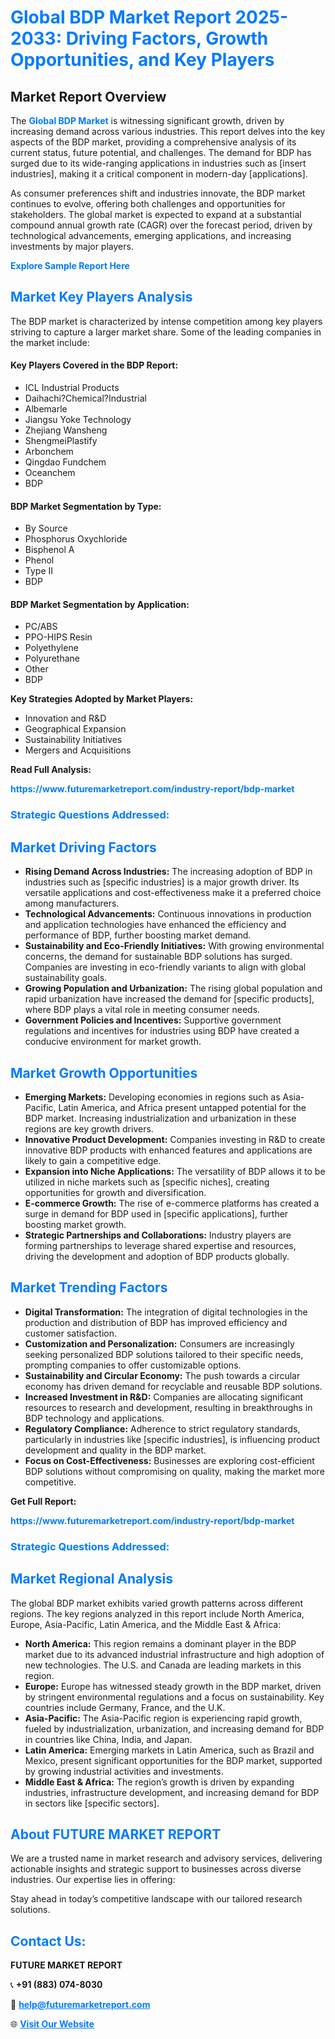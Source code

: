 <h1 style="color: #007BFF;">Global BDP Market Report 2025-2033: Driving Factors, Growth Opportunities, and Key Players</h1>

<section id="overview">
<h2>Market Report Overview</h2>
<p>The <a href="https://www.futuremarketreport.com/industry-report/bdp-market" style="color: #007BFF; text-decoration: none;"><strong>Global BDP Market</strong></a> is witnessing significant growth, driven by increasing demand across various industries. This report delves into the key aspects of the BDP market, providing a comprehensive analysis of its current status, future potential, and challenges. The demand for BDP has surged due to its wide-ranging applications in industries such as [insert industries], making it a critical component in modern-day [applications].</p>
<p>As consumer preferences shift and industries innovate, the BDP market continues to evolve, offering both challenges and opportunities for stakeholders. The global market is expected to expand at a substantial compound annual growth rate (CAGR) over the forecast period, driven by technological advancements, emerging applications, and increasing investments by major players.</p>
</section>

<section id="overview">
<p><a href="https://www.futuremarketreport.com/request-sample/reportId=30445" style="color: #007BFF; text-decoration: none;"><strong>Explore Sample Report Here</strong></a></p>
</section>

<section id="key-players">
<h2 style="color: #007BFF;">Market Key Players Analysis</h2>
<p>The BDP market is characterized by intense competition among key players striving to capture a larger market share. Some of the leading companies in the market include:</p>
<h4>Key Players Covered in the BDP Report:</h4>
<ul><li>ICL Industrial Products</li><li>Daihachi?Chemical?Industrial</li><li>Albemarle</li><li>Jiangsu Yoke Technology</li><li>Zhejiang Wansheng</li><li>ShengmeiPlastify</li><li>Arbonchem</li><li>Qingdao Fundchem</li><li>Oceanchem</li><li>BDP</li></ul>
<h4>BDP Market Segmentation by Type:</h4>
<ul><li>By Source</li><li>Phosphorus Oxychloride</li><li>Bisphenol A</li><li>Phenol</li><li>Type II</li><li>BDP</li></ul>

<h4>BDP Market Segmentation by Application:</h4>
<ul><li>PC/ABS</li><li>PPO-HIPS Resin</li><li>Polyethylene</li><li>Polyurethane</li><li>Other</li><li>BDP</li></ul>
<p><strong>Key Strategies Adopted by Market Players:</strong></p>
<ul>
<li>Innovation and R&D</li>
<li>Geographical Expansion</li>
<li>Sustainability Initiatives</li>
<li>Mergers and Acquisitions</li>
</ul>
</section>

<section>
<p><strong>Read Full Analysis: </strong></p><a href="https://www.futuremarketreport.com/industry-report/bdp-market" style="color: #007BFF; text-decoration: none;"><strong>https://www.futuremarketreport.com/industry-report/bdp-market</strong></a>
<h3 style="color: #007BFF;">Strategic Questions Addressed:</h3>
</section>

<section id="driving-factors">
<h2 style="color: #007BFF;">Market Driving Factors</h2>
<ul>
<li><strong>Rising Demand Across Industries:</strong> The increasing adoption of BDP in industries such as [specific industries] is a major growth driver. Its versatile applications and cost-effectiveness make it a preferred choice among manufacturers.</li>
<li><strong>Technological Advancements:</strong> Continuous innovations in production and application technologies have enhanced the efficiency and performance of BDP, further boosting market demand.</li>
<li><strong>Sustainability and Eco-Friendly Initiatives:</strong> With growing environmental concerns, the demand for sustainable BDP solutions has surged. Companies are investing in eco-friendly variants to align with global sustainability goals.</li>
<li><strong>Growing Population and Urbanization:</strong> The rising global population and rapid urbanization have increased the demand for [specific products], where BDP plays a vital role in meeting consumer needs.</li>
<li><strong>Government Policies and Incentives:</strong> Supportive government regulations and incentives for industries using BDP have created a conducive environment for market growth.</li>
</ul>
</section>

<section id="growth-opportunities">
<h2 style="color: #007BFF;">Market Growth Opportunities</h2>
<ul>
<li><strong>Emerging Markets:</strong> Developing economies in regions such as Asia-Pacific, Latin America, and Africa present untapped potential for the BDP market. Increasing industrialization and urbanization in these regions are key growth drivers.</li>
<li><strong>Innovative Product Development:</strong> Companies investing in R&D to create innovative BDP products with enhanced features and applications are likely to gain a competitive edge.</li>
<li><strong>Expansion into Niche Applications:</strong> The versatility of BDP allows it to be utilized in niche markets such as [specific niches], creating opportunities for growth and diversification.</li>
<li><strong>E-commerce Growth:</strong> The rise of e-commerce platforms has created a surge in demand for BDP used in [specific applications], further boosting market growth.</li>
<li><strong>Strategic Partnerships and Collaborations:</strong> Industry players are forming partnerships to leverage shared expertise and resources, driving the development and adoption of BDP products globally.</li>
</ul>
</section>

<section id="trending-factors">
<h2 style="color: #007BFF;">Market Trending Factors</h2>
<ul>
<li><strong>Digital Transformation:</strong> The integration of digital technologies in the production and distribution of BDP has improved efficiency and customer satisfaction.</li>
<li><strong>Customization and Personalization:</strong> Consumers are increasingly seeking personalized BDP solutions tailored to their specific needs, prompting companies to offer customizable options.</li>
<li><strong>Sustainability and Circular Economy:</strong> The push towards a circular economy has driven demand for recyclable and reusable BDP solutions.</li>
<li><strong>Increased Investment in R&D:</strong> Companies are allocating significant resources to research and development, resulting in breakthroughs in BDP technology and applications.</li>
<li><strong>Regulatory Compliance:</strong> Adherence to strict regulatory standards, particularly in industries like [specific industries], is influencing product development and quality in the BDP market.</li>
<li><strong>Focus on Cost-Effectiveness:</strong> Businesses are exploring cost-efficient BDP solutions without compromising on quality, making the market more competitive.</li>
</ul>
</section>

<section>
<p><strong>Get Full Report: </strong></p><a href="https://www.futuremarketreport.com/industry-report/bdp-market" style="color: #007BFF; text-decoration: none;"><strong>https://www.futuremarketreport.com/industry-report/bdp-market</strong></a>
<h3 style="color: #007BFF;">Strategic Questions Addressed:</h3>
</section>


<section id="regional-analysis">
<h2 style="color: #007BFF;">Market Regional Analysis</h2>
<p>The global BDP market exhibits varied growth patterns across different regions. The key regions analyzed in this report include North America, Europe, Asia-Pacific, Latin America, and the Middle East & Africa:</p>
<ul>
<li><strong>North America:</strong> This region remains a dominant player in the BDP market due to its advanced industrial infrastructure and high adoption of new technologies. The U.S. and Canada are leading markets in this region.</li>
<li><strong>Europe:</strong> Europe has witnessed steady growth in the BDP market, driven by stringent environmental regulations and a focus on sustainability. Key countries include Germany, France, and the U.K.</li>
<li><strong>Asia-Pacific:</strong> The Asia-Pacific region is experiencing rapid growth, fueled by industrialization, urbanization, and increasing demand for BDP in countries like China, India, and Japan.</li>
<li><strong>Latin America:</strong> Emerging markets in Latin America, such as Brazil and Mexico, present significant opportunities for the BDP market, supported by growing industrial activities and investments.</li>
<li><strong>Middle East & Africa:</strong> The region’s growth is driven by expanding industries, infrastructure development, and increasing demand for BDP in sectors like [specific sectors].</li>
</ul>
</section>

<footer>
<h2 style="color: #007BFF;">About FUTURE MARKET REPORT</h2>
<p>We are a trusted name in market research and advisory services, delivering actionable insights and strategic support to businesses across diverse industries. Our expertise lies in offering:</p>

<p>Stay ahead in today’s competitive landscape with our tailored research solutions.</p>

<h2 style="color: #007BFF;">Contact Us:</h2>
<p><strong>FUTURE MARKET REPORT</strong></p>
<p>📞 <strong>+91 (883) 074-8030</strong></p>
<p>📧 <strong><a href="mailto:help@futuremarketreport.com" style="color: #007BFF;">help@futuremarketreport.com</a></strong></p>
<p>🌐 <strong><a href="https://www.futuremarketreport.com/" style="color: #007BFF;">Visit Our Website</a></strong></p>
</footer>